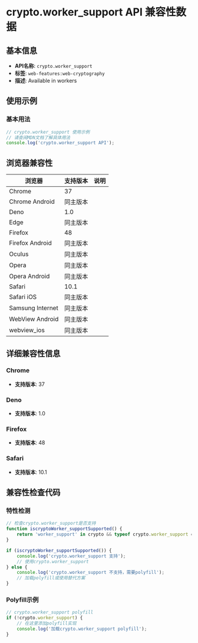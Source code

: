 # crypto.worker_support API 兼容性数据

## 基本信息

- **API名称**: `crypto.worker_support`
- **标签**: `web-features:web-cryptography`
- **描述**: Available in workers

## 使用示例

### 基本用法

```javascript
// crypto.worker_support 使用示例
// 请查阅MDN文档了解具体用法
console.log('crypto.worker_support API');
```

## 浏览器兼容性

| 浏览器 | 支持版本 | 说明 |
|--------|----------|------|
| Chrome | 37 |  |
| Chrome Android | 同主版本 |  |
| Deno | 1.0 |  |
| Edge | 同主版本 |  |
| Firefox | 48 |  |
| Firefox Android | 同主版本 |  |
| Oculus | 同主版本 |  |
| Opera | 同主版本 |  |
| Opera Android | 同主版本 |  |
| Safari | 10.1 |  |
| Safari iOS | 同主版本 |  |
| Samsung Internet | 同主版本 |  |
| WebView Android | 同主版本 |  |
| webview_ios | 同主版本 |  |

## 详细兼容性信息

### Chrome

- **支持版本**: 37

### Deno

- **支持版本**: 1.0

### Firefox

- **支持版本**: 48

### Safari

- **支持版本**: 10.1

## 兼容性检查代码

### 特性检测

```javascript
// 检查crypto.worker_support是否支持
function iscryptoWorker_supportSupported() {
    return 'worker_support' in crypto && typeof crypto.worker_support === 'function';
}

if (iscryptoWorker_supportSupported()) {
    console.log('crypto.worker_support 支持');
    // 使用crypto.worker_support
} else {
    console.log('crypto.worker_support 不支持，需要polyfill');
    // 加载polyfill或使用替代方案
}
```

### Polyfill示例

```javascript
// crypto.worker_support polyfill
if (!crypto.worker_support) {
    // 在这里添加polyfill实现
    console.log('加载crypto.worker_support polyfill');
}
```

